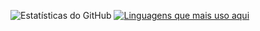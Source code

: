 ![Estatísticas do GitHub](https://github-readme-stats.vercel.app/api?username=joserodpt&show_icons=true&theme=transparent)
[![Linguagens que mais uso aqui](https://github-readme-stats.vercel.app/api/top-langs/?username=joserodpt&layout=compact)](https://github.com/anuraghazra/github-readme-stats)
